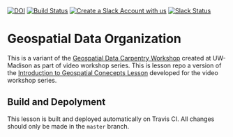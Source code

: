 [![DOI](https://zenodo.org/badge/128227810.svg)](https://zenodo.org/badge/latestdoi/128227810)
[![Build Status](https://travis-ci.org/datacarpentry/organization-geospatial.svg?branch=master)](https://travis-ci.org/datacarpentry/organization-geospatial)
[![Create a Slack Account with us](https://img.shields.io/badge/Create_Slack_Account-The_Carpentries-071159.svg)](https://swc-slack-invite.herokuapp.com/) 
 [![Slack Status](https://img.shields.io/badge/Slack_Channel-dc--geospatial-E01563.svg)](https://swcarpentry.slack.com/messages/C9ME7G5RD) 



# Geospatial Data Organization

This is a variant of the [Geospatial Data Carpentry Workshop](https://datacarpentry.org/geospatial-workshop/) created at UW-Madison as part of video workshop series.
This is lesson repo a version of the [Introduction to Geospatial Conecepts Lesson](https://datacarpentry.org/organization-geospatial/) developed for the video workshop series.

## Build and Depolyment

This lesson is built and deployed automatically on Travis CI. All changes should only be made in the `master` branch.
